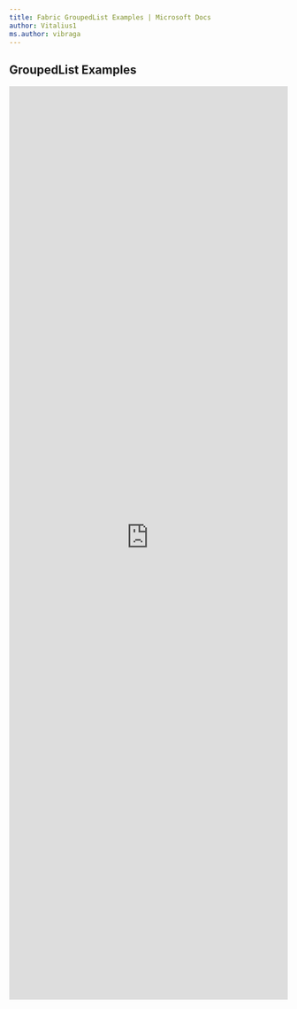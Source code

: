 ```yaml
---
title: Fabric GroupedList Examples | Microsoft Docs
author: Vitalius1
ms.author: vibraga
---
```


## GroupedList Examples

<iframe 
    title='GroupedList Examples'
    src='https://fabricweb.z5.web.core.windows.net/pr-deploy-site/refs/heads/master/fabric-website-resources/dist/index.html#/examples/groupedlist?docsExample=true'
    frameborder='no'
    height='1650'
    style='width: 100%;'
>